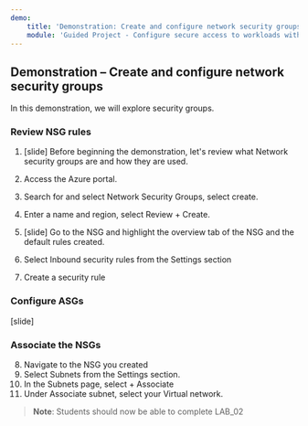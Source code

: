```yaml
---
demo:
    title: 'Demonstration: Create and configure network security groups'
    module: 'Guided Project - Configure secure access to workloads with Azure virtual networking services'
---
```

## Demonstration – Create and configure network security groups


In this demonstration, we will explore security groups. 

### Review NSG rules
1.	[slide] Before beginning the demonstration, let's review what Network security groups are and how they are used. 
 
2.	Access the Azure portal.
3.	Search for and select Network Security Groups, select create. 
4.	Enter a name and region, select Review + Create.
5.	[slide] Go to the NSG and highlight the overview tab of the NSG and the default rules created. 
6.	Select Inbound security rules from the Settings section 
7.	Create a security rule  

### Configure ASGs
 [slide]

### Associate the NSGs 
8.	Navigate to the NSG you created
9.	Select Subnets from the Settings section.
10.	In the Subnets page, select + Associate
11.	Under Associate subnet, select your Virtual network.


>**Note**: Students should now be able to complete LAB_02

